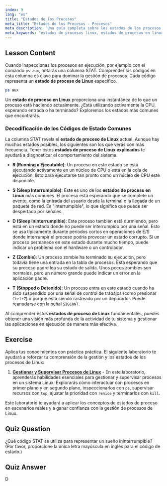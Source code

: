 ```yaml
---
index: 9
lang: "es"
title: "Estados de los Procesos"
meta_title: "Estados de los Procesos - Procesos"
meta_description: "Una guía completa sobre los estados de los procesos en Linux. Aprenda sobre los diferentes estados de procesos en Linux (R, S, D, Z, T) y cómo interpretarlos usando el comando `ps`."
meta_keywords: "estados de procesos linux, estados de procesos en linux, estado de proceso linux, estado de proceso en linux, estados de procesos linux explicados, comando ps, códigos STAT, gestión de procesos"
---
```


## Lesson Content

Cuando inspeccionas los procesos en ejecución, por ejemplo con el comando `ps aux`, notarás una columna STAT. Comprender los códigos en esta columna es clave para dominar la gestión de procesos. Cada código representa un **estado de proceso de Linux** específico.

```bash
ps aux
```

Un **estado de proceso en Linux** proporciona una instantánea de lo que un proceso está haciendo actualmente. ¿Está utilizando activamente la CPU, esperando entrada o ha terminado? Exploremos los estados más comunes que encontrarás.

### Decodificación de los Códigos de Estado Comunes

La columna STAT revela el **estado de proceso de Linux** actual. Aunque hay muchos estados posibles, los siguientes son los que verás con más frecuencia. Tener estos **estados de proceso de Linux explicados** te ayudará a diagnosticar el comportamiento del sistema.

- **R (Running o Ejecutable)**: Un proceso en este estado se está ejecutando activamente en un núcleo de CPU o está en la cola de ejecución, listo para ejecutarse tan pronto como un núcleo de CPU esté disponible.

- **S (Sleep Interrumpible)**: Este es uno de los **estados de proceso en Linux** más comunes. El proceso está esperando que se complete un evento, como la entrada del usuario desde la terminal o la llegada de un paquete de red. Es "interrumpible", lo que significa que puede ser despertado por señales.

- **D (Sleep Ininterrumpible)**: Este proceso también está durmiendo, pero está en un estado donde no puede ser interrumpido por una señal. Esto se usa típicamente durante períodos cortos en operaciones de E/S donde interrumpir el proceso podría provocar un estado corrupto. Si un proceso permanece en este estado durante mucho tiempo, puede indicar un problema con el hardware o un controlador.

- **Z (Zombie)**: Un proceso zombie ha terminado su ejecución, pero todavía tiene una entrada en la tabla de procesos. Está esperando que su proceso padre lea su estado de salida. Unos pocos zombies son normales, pero un número grande puede indicar un error en la aplicación padre.

- **T (Stopped o Detenido)**: Un proceso entra en este estado cuando ha sido suspendido por una señal de control de trabajos (como presionar `Ctrl+Z`) o porque está siendo rastreado por un depurador. Puede reanudarse con la señal `SIGCONT`.

Al comprender estos **estados de proceso de Linux** fundamentales, puedes obtener una visión más profunda de la actividad de tu sistema y gestionar las aplicaciones en ejecución de manera más efectiva.

## Exercise

Aplica tus conocimientos con práctica práctica. El siguiente laboratorio te ayudará a reforzar tu comprensión de la gestión y los estados de los procesos de Linux:

1. **[Gestionar y Supervisar Procesos de Linux](https://labex.io/es/labs/comptia-manage-and-monitor-linux-processes-590864)** - En este laboratorio, aprenderás habilidades esenciales para gestionar y supervisar procesos en un sistema Linux. Explorarás cómo interactuar con procesos en primer plano y en segundo plano, inspeccionarlos con `ps`, supervisar recursos con `top`, ajustar la prioridad con `renice` y terminarlos con `kill`.

Este laboratorio te ayudará a aplicar los conceptos de estados de proceso en escenarios reales y a ganar confianza con la gestión de procesos de Linux.

## Quiz Question

¿Qué código STAT se utiliza para representar un sueño ininterrumpible? (Por favor, proporcione la única letra mayúscula en inglés para el código de estado.)

## Quiz Answer

D
